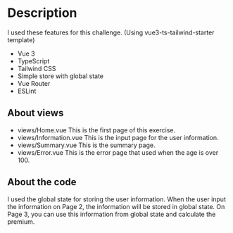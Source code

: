 # Description

I used these features for this challenge. (Using vue3-ts-tailwind-starter template)

- Vue 3
- TypeScript
- Tailwind CSS
- Simple store with global state
- Vue Router
- ESLint

## About views

- views/Home.vue
  This is the first page of this exercise.
- views/Information.vue
  This is the input page for the user information.
- views/Summary.vue
  This is the summary page.
- views/Error.vue
  This is the error page that used when the age is over 100.

## About the code

I used the global state for storing the user information.
When the user input the information on Page 2, the information will be stored in global state.
On Page 3, you can use this information from global state and calculate the premium.
